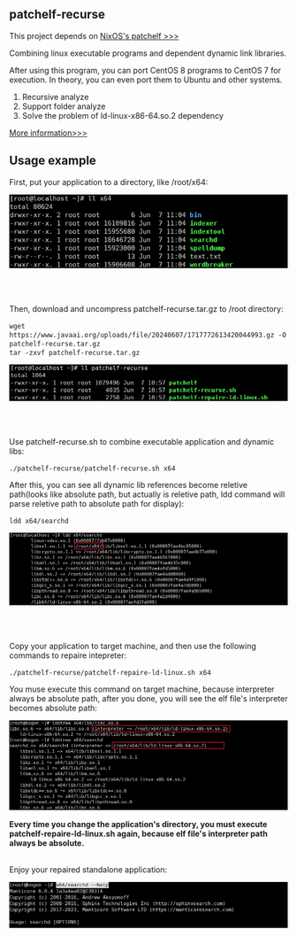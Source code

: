 



## patchelf-recurse

This project depends on [NixOS's patchelf >>>](https://github.com/NixOS/patchelf)

Combining linux executable programs and dependent dynamic link libraries. 

After using this program, you can port CentOS 8 programs to CentOS 7 for execution. 
In theory, you can even port them to Ubuntu and other systems.

1. Recursive analyze
2. Support folder analyze
3. Solve the problem of ld-linux-x86-64.so.2 dependency


[More information>>>](https://www.javaai.org/a/c892d1e98fd94a64018ff34a0b8b0007)




## Usage example

First, put your application to a directory, like /root/x64:
<p >
  <img src="./imgs/1.png" >
</p>

<br>
<br>

Then, download and uncompress patchelf-recurse.tar.gz to /root directory:

```shell
wget https://www.javaai.org/uploads/file/20240607/1717772613420044993.gz -O patchelf-recurse.tar.gz
tar -zxvf patchelf-recurse.tar.gz
```

<p >
  <img src="./imgs/2.png" >
</p>

<br>
<br>

Use patchelf-recurse.sh to combine executable application and dynamic libs:<br>

```shell
./patchelf-recurse/patchelf-recurse.sh x64
```

After this, you can see all dynamic lib references become reletive path(looks like absolute path, but actually is reletive path, ldd command will parse reletive path to absolute path for display):


```shell
ldd x64/searchd
```

<p >
  <img src="./imgs/3.png" >
</p>


<br>
<br>

Copy your application to target machine, and then use the following commands to repaire intepreter:

```shell
./patchelf-recurse/patchelf-repaire-ld-linux.sh x64
```

You muse execute this command on target machine, because interpreter always be absolute path, after you done, you will see the elf file's interpreter becomes absolute path:

<p >
  <img src="./imgs/4.png" >
</p>

<strong>
Every time you change the application's directory, you must execute patchelf-repaire-ld-linux.sh again, because elf file's interpreter path always be absolute. 
</strong>

<br>
<br>

Enjoy your repaired standalone application: 
<p >
  <img src="./imgs/5.png" >
</p>




<br>
<br>













